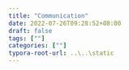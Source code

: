 ```yaml
---
title: "Communication"
date: 2022-07-26T09:28:52+08:00
draft: false
tags: [""]
categories: [""]
typora-root-url: ..\..\static
---
```


